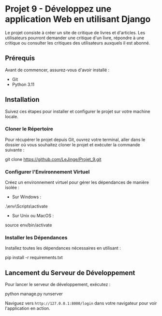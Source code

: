 # Projet 9 - Développez une application Web en utilisant Django

Le projet consiste à créer un site de critique de livres et d'articles. Les utilisateurs pourront demander une critique
d'un livre, répondre à une critique ou consulter les critiques des utilisateurs auxquels il est abonné.  

## Prérequis

Avant de commencer, assurez-vous d'avoir installé :
- Git
- Python 3.11

## Installation

Suivez ces étapes pour installer et configurer le projet sur votre machine locale.

### Cloner le Répertoire

Pour récupérer le projet depuis Git, ouvrez votre terminal, aller dans le dossier où vous souhaitez cloner le projet et
exécuter la commande suivante :

git clone https://github.com/LeJinge/Projet_9.git

### Configurer l'Environnement Virtuel

Créez un environnement virtuel pour gérer les dépendances de manière isolée :

- Sur Windows :

.\env\Scripts\activate

- Sur Unix ou MacOS :

source env/bin/activate

### Installer les Dépendances

Installez toutes les dépendances nécessaires en utilisant :

pip install -r requirements.txt

## Lancement du Serveur de Développement

Pour lancer le serveur de développement, exécutez :

python manage.py runserver

Naviguez vers `http://127.0.0.1:8000/login` dans votre navigateur pour voir l'application en action.

